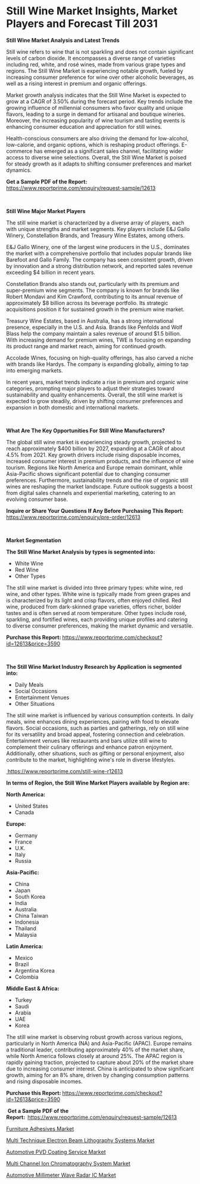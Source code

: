 <p><h1>Still Wine Market Insights, Market Players and Forecast Till 2031</h1></p><p><strong>Still Wine Market Analysis and Latest Trends</strong></p>
<p><p>Still wine refers to wine that is not sparkling and does not contain significant levels of carbon dioxide. It encompasses a diverse range of varieties including red, white, and rosé wines, made from various grape types and regions. The Still Wine Market is experiencing notable growth, fueled by increasing consumer preference for wine over other alcoholic beverages, as well as a rising interest in premium and organic offerings.</p><p>Market growth analysis indicates that the Still Wine Market is expected to grow at a CAGR of 3.50% during the forecast period. Key trends include the growing influence of millennial consumers who favor quality and unique flavors, leading to a surge in demand for artisanal and boutique wineries. Moreover, the increasing popularity of wine tourism and tasting events is enhancing consumer education and appreciation for still wines.</p><p>Health-conscious consumers are also driving the demand for low-alcohol, low-calorie, and organic options, which is reshaping product offerings. E-commerce has emerged as a significant sales channel, facilitating wider access to diverse wine selections. Overall, the Still Wine Market is poised for steady growth as it adapts to shifting consumer preferences and market dynamics.</p></p>
<p><strong>Get a Sample PDF of the Report:&nbsp;</strong> <a href="https://www.reportprime.com/enquiry/request-sample/12613?utm_campaign=11&utm_medium=2&utm_source=Github&utm_content=ia&utm_term=28102024&utm_id=still-wine">https://www.reportprime.com/enquiry/request-sample/12613</a></p>
<p>&nbsp;</p>
<p><strong>Still Wine Major Market Players</strong></p>
<p><p>The still wine market is characterized by a diverse array of players, each with unique strengths and market segments. Key players include E&J Gallo Winery, Constellation Brands, and Treasury Wine Estates, among others.</p><p>E&J Gallo Winery, one of the largest wine producers in the U.S., dominates the market with a comprehensive portfolio that includes popular brands like Barefoot and Gallo Family. The company has seen consistent growth, driven by innovation and a strong distribution network, and reported sales revenue exceeding $4 billion in recent years.</p><p>Constellation Brands also stands out, particularly with its premium and super-premium wine segments. The company is known for brands like Robert Mondavi and Kim Crawford, contributing to its annual revenue of approximately $8 billion across its beverage portfolio. Its strategic acquisitions position it for sustained growth in the premium wine market.</p><p>Treasury Wine Estates, based in Australia, has a strong international presence, especially in the U.S. and Asia. Brands like Penfolds and Wolf Blass help the company maintain a sales revenue of around $1.5 billion. With increasing demand for premium wines, TWE is focusing on expanding its product range and market reach, aiming for continued growth.</p><p>Accolade Wines, focusing on high-quality offerings, has also carved a niche with brands like Hardys. The company is expanding globally, aiming to tap into emerging markets.</p><p>In recent years, market trends indicate a rise in premium and organic wine categories, prompting major players to adjust their strategies toward sustainability and quality enhancements. Overall, the still wine market is expected to grow steadily, driven by shifting consumer preferences and expansion in both domestic and international markets.</p></p>
<p>&nbsp;</p>
<p><strong>What Are The Key Opportunities For Still Wine Manufacturers?</strong></p>
<p><p>The global still wine market is experiencing steady growth, projected to reach approximately $400 billion by 2027, expanding at a CAGR of about 4.5% from 2021. Key growth drivers include rising disposable incomes, increased consumer interest in premium products, and the influence of wine tourism. Regions like North America and Europe remain dominant, while Asia-Pacific shows significant potential due to changing consumer preferences. Furthermore, sustainability trends and the rise of organic still wines are reshaping the market landscape. Future outlook suggests a boost from digital sales channels and experiential marketing, catering to an evolving consumer base.</p></p>
<p><strong>Inquire or Share Your Questions If Any Before Purchasing This Report:</strong> <a href="https://www.reportprime.com/enquiry/pre-order/12613?utm_campaign=11&utm_medium=2&utm_source=Github&utm_content=ia&utm_term=28102024&utm_id=still-wine">https://www.reportprime.com/enquiry/pre-order/12613</a></p>
<p>&nbsp;</p>
<p><strong>Market Segmentation</strong></p>
<p><strong>The Still Wine Market Analysis by types is segmented into:</strong></p>
<p><ul><li>White Wine</li><li>Red Wine</li><li>Other Types</li></ul></p>
<p><p>The still wine market is divided into three primary types: white wine, red wine, and other types. White wine is typically made from green grapes and is characterized by its light and crisp flavors, often enjoyed chilled. Red wine, produced from dark-skinned grape varieties, offers richer, bolder tastes and is often served at room temperature. Other types include rosé, sparkling, and fortified wines, each providing unique profiles and catering to diverse consumer preferences, making the market dynamic and versatile.</p></p>
<p><strong>Purchase this Report:&nbsp;</strong><a href="https://www.reportprime.com/checkout?id=12613&price=3590&utm_campaign=11&utm_medium=2&utm_source=Github&utm_content=ia&utm_term=28102024&utm_id=still-wine">https://www.reportprime.com/checkout?id=12613&price=3590</a></p>
<p>&nbsp;</p>
<p><strong>The Still Wine Market Industry Research by Application is segmented into:</strong></p>
<p><ul><li>Daily Meals</li><li>Social Occasions</li><li>Entertainment Venues</li><li>Other Situations</li></ul></p>
<p><p>The still wine market is influenced by various consumption contexts. In daily meals, wine enhances dining experiences, pairing with food to elevate flavors. Social occasions, such as parties and gatherings, rely on still wine for its versatility and broad appeal, fostering connection and celebration. Entertainment venues like restaurants and bars utilize still wine to complement their culinary offerings and enhance patron enjoyment. Additionally, other situations, such as gifting or personal enjoyment, also contribute to the market, highlighting wine's role in diverse lifestyles.</p></p>
<p><a href="https://www.reportprime.com/still-wine-r12613?utm_campaign=11&utm_medium=2&utm_source=Github&utm_content=ia&utm_term=28102024&utm_id=still-wine">&nbsp;https://www.reportprime.com/still-wine-r12613</a></p>
<p><strong>In terms of Region, the Still Wine Market Players available by Region are:</strong></p>
<p>
    <p> <strong> North America: </strong>
        <ul>
            <li>United States</li>
            <li>Canada</li>
        </ul>
        </p> 
    <p> <strong> Europe: </strong>
        <ul>
            <li>Germany</li>
            <li>France</li>
            <li>U.K.</li>
            <li>Italy</li>
            <li>Russia</li>
        </ul>
        </p> 
    <p> <strong> Asia-Pacific: </strong>
        <ul>
            <li>China</li>
            <li>Japan</li>
            <li>South Korea</li>
            <li>India</li>
            <li>Australia</li>
            <li>China Taiwan</li>
            <li>Indonesia</li>
            <li>Thailand</li>
            <li>Malaysia</li>
        </ul>
        </p> 
    <p> <strong> Latin America: </strong>
        <ul>
            <li>Mexico</li>
            <li>Brazil</li>
            <li>Argentina Korea</li>
            <li>Colombia</li>
        </ul>
        </p> 
    <p> <strong> Middle East & Africa: </strong>
        <ul>
            <li>Turkey</li>
            <li>Saudi</li>
            <li>Arabia</li>
            <li>UAE</li>
            <li>Korea</li>
        </ul>
    </p>
    </p>
<p><p>The still wine market is observing robust growth across various regions, particularly in North America (NA) and Asia-Pacific (APAC). Europe remains a traditional leader, contributing approximately 40% of the market share, while North America follows closely at around 25%. The APAC region is rapidly gaining traction, projected to capture about 20% of the market share due to increasing consumer interest. China is anticipated to show significant growth, aiming for an 8% share, driven by changing consumption patterns and rising disposable incomes.</p></p>
<p><strong>Purchase this Report: </strong><a href="https://www.reportprime.com/checkout?id=12613&price=3590&utm_campaign=11&utm_medium=2&utm_source=Github&utm_content=ia&utm_term=28102024&utm_id=still-wine">https://www.reportprime.com/checkout?id=12613&price=3590</a></p>
<p>&nbsp;<strong>Get a Sample PDF of the Report:&nbsp;&nbsp;</strong><a href="https://www.reportprime.com/enquiry/request-sample/12613?utm_campaign=11&utm_medium=2&utm_source=Github&utm_content=ia&utm_term=28102024&utm_id=still-wine">https://www.reportprime.com/enquiry/request-sample/12613</a></p>
<p><strong></strong></p>
<p><p><a href="https://www.linkedin.com/pulse/furniture-adhesives-market-global-regional-analysis-focus-nokvf?utm_campaign=11&utm_medium=2&utm_source=Github&utm_content=ia&utm_term=28102024&utm_id=still-wine">Furniture Adhesives Market</a></p><p><a href="https://github.com/ellinutterosx5/Market-Research-Report-List-1/blob/main/multi-technique-electron-beam-lithography-systems-market.md?utm_campaign=11&utm_medium=2&utm_source=Github&utm_content=ia&utm_term=28102024&utm_id=still-wine">Multi Technique Electron Beam Lithography Systems Market</a></p><p><a href="https://issuu.com/reportprime-2/docs/automotive-pvd-coating-service-mark_cb780bcd8d76c2?utm_campaign=11&utm_medium=2&utm_source=Github&utm_content=ia&utm_term=28102024&utm_id=still-wine">Automotive PVD Coating Service Market</a></p><p><a href="https://issuu.com/reportprime-2/docs/multi-channel-ion-chromatography-sy_2a11a1539a8ec1?utm_campaign=11&utm_medium=2&utm_source=Github&utm_content=ia&utm_term=28102024&utm_id=still-wine">Multi Channel Ion Chromatography System Market</a></p><p><a href="https://github.com/ambertqocronceb/Market-Research-Report-List-1/blob/main/automotive-millimeter-wave-radar-ic-market.md?utm_campaign=11&utm_medium=2&utm_source=Github&utm_content=ia&utm_term=28102024&utm_id=still-wine">Automotive Millimeter Wave Radar IC Market</a></p></p>
